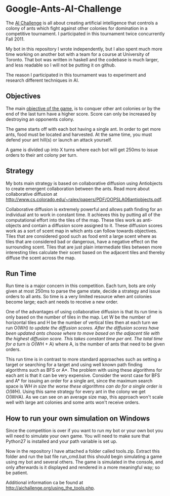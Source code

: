 Google-Ants-AI-Challenge
========================

The [AI Challenge](http://aichallenge.org/index.php) is all about creating artificial intelligence that controls a 
colony of ants which fight against other colonies for domination in a competitive tournament. 
I participated in this tournament twice concurrently Fall 2011.

My bot in this repository I wrote independently, but I also spent much more time working on another bot with a team
for a course at University of Toronto. That bot was written in haskell and the codebase is much larger, and less
readable so I will not be putting it on github.

The reason I participated in this tournament was to experiment and research different techniques in AI.

Objectives
--------
The main [objective of the game](http://aichallenge.org/problem_description.php), is to conquer other ant colonies or 
by the end of the last turn have a higher score. Score can only be increased by destroying an opponents colony.

The game starts off with each bot having a single ant. In order to get more ants, food must be located and harvested.
At the same time, you must defend your ant hill(s) or launch an attack yourself.

A game is divided up into X turns where each bot will get 250ms to issue orders to their ant colony per turn.


Strategy
--------
My bots main strategy is based on collaborative diffusion
using Antiobjects to create emergent collaboration between the ants. Read more about collaborative diffusion at
http://www.cs.colorado.edu/~ralex/papers/PDF/OOPSLA06antiobjects.pdf. 

Collaborative diffusion is extremely powerful
and allows path finding for an individual ant to work in constant time. It achieves this by putting all of the
computational effort into the tiles of the map. These tiles work as anti-objects and contain a diffusion score
assigned to it. These diffusion scores work as a sort of scent map in which ants can follow towards objectives. Tiles
that are considered good such as food emit a large scent where as tiles that are considered bad or dangerous, have
a negative effect on the surrounding scent. Tiles that are just plain intermediate tiles between more interesting 
tiles calculate their scent based on the adjacent tiles and thereby diffuse the scent across the map.

Run Time
--------
Run time is a major concern in this competition. Each turn, bots are only given at most 250ms to parse the
game state, decide a strategy and issue orders to all ants. So time is a very limited resource when ant colonies
become large; each ant needs to receive a new order.

One of the advantages of using collaborative diffusion is that its run time is only based on the number
of tiles in the map. Let W be the number of horizontal tiles and H be the number of vertical tiles then at each
turn we run O(W*H) to update the diffusion scores. After the diffusion scores have been updated ants choose where
to move based on the adjacent tile with the highest diffusion score. This takes constant time per ant. The total
time for a turn is O(W*H + A) where A, is the number of ants that need to be given orders.

This run time is in contrast to more standard approaches such as setting a target or searching for a target
and using well known path finding algorithms such as BFS or A*. The problem with using these algorithms for each ant 
is that it can be very expensive. Consider the worst case for BFS and A* for issuing an order for a single ant, 
since the maximum search space is W*H in size the worse these algorithms can do for a single order is O(W*H). 
Using this same strategy for every ant in the colony we get O(W*H*A). As we can see on an average size map, 
this approach won't scale well with large ant colonies and some ants won't receive orders.

How to run your own simulation on Windows
----------------
Since the competition is over if you want to run my bot or your own bot you will need to simulate your own
game. You will need to make sure that Python27 is installed and your path variable is set up.

Now in the repository I have attached a folder called tools.zip. Extract this folder and run the bat file run_cmd.bat 
this should begin simulating a game using my bot and several others. The game is simulated in the console, and only
afterwards is it displayed and rendered in a more meaningful way; so be patient.

Additional information ca be found at http://aichallenge.org/using_the_tools.php.
